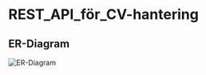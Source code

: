 # REST_API_för_CV-hantering

## ER-Diagram



![ER-Diagram](https://github.com/user-attachments/assets/11039cc9-cfae-4466-9041-e1eb49d6cd6d)
